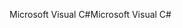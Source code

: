 <span data-ttu-id="c876d-101">Microsoft Visual C#</span><span class="sxs-lookup"><span data-stu-id="c876d-101">Microsoft Visual C#</span></span>